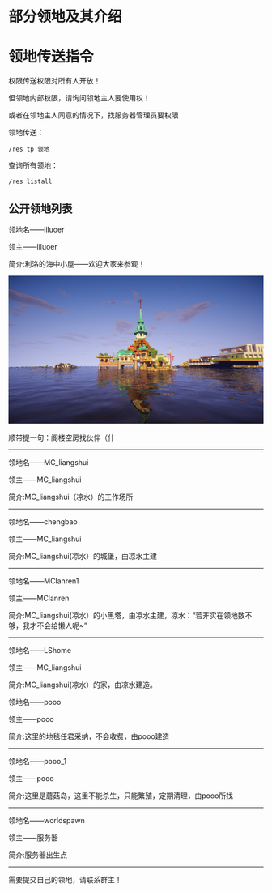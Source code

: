 # 部分领地及其介绍

# 领地传送指令

权限传送权限对所有人开放！

但领地内部权限，请询问领地主人要使用权！

或者在领地主人同意的情况下，找服务器管理员要权限

领地传送：

```
/res tp 领地
```

查询所有领地：

```
/res listall
```



## 公开领地列表

领地名——liluoer

领主——liluoer

简介:利洛的海中小屋——欢迎大家来参观！

![image-20210210082258280](2.assets/image-20210210082258280.png)

顺带提一句：阁楼空房找伙伴（什

------

领地名——MC_liangshui

领主——MC_liangshui

简介:MC_liangshui（凉水）的工作场所

------

领地名——chengbao

领主——MC_liangshui

简介:MC_liangshui(凉水）的城堡，由凉水主建

------

领地名——MClanren1

领主——MClanren

简介:MC_liangshui(凉水）的小黑塔，由凉水主建，凉水：“若非实在领地数不够，我才不会给懒人呢~”

------

领地名——LShome

领主——MC_liangshui

简介:MC_liangshui(凉水）的家，由凉水建造。



领地名——pooo

领主——pooo

简介:这里的地毯任君采纳，不会收费，由pooo建造

------

领地名——pooo_1

领主——pooo

简介:这里是蘑菇岛，这里不能杀生，只能繁殖，定期清理，由pooo所找

------

领地名——worldspawn

领主——服务器

简介:服务器出生点

------

需要提交自己的领地，请联系群主！